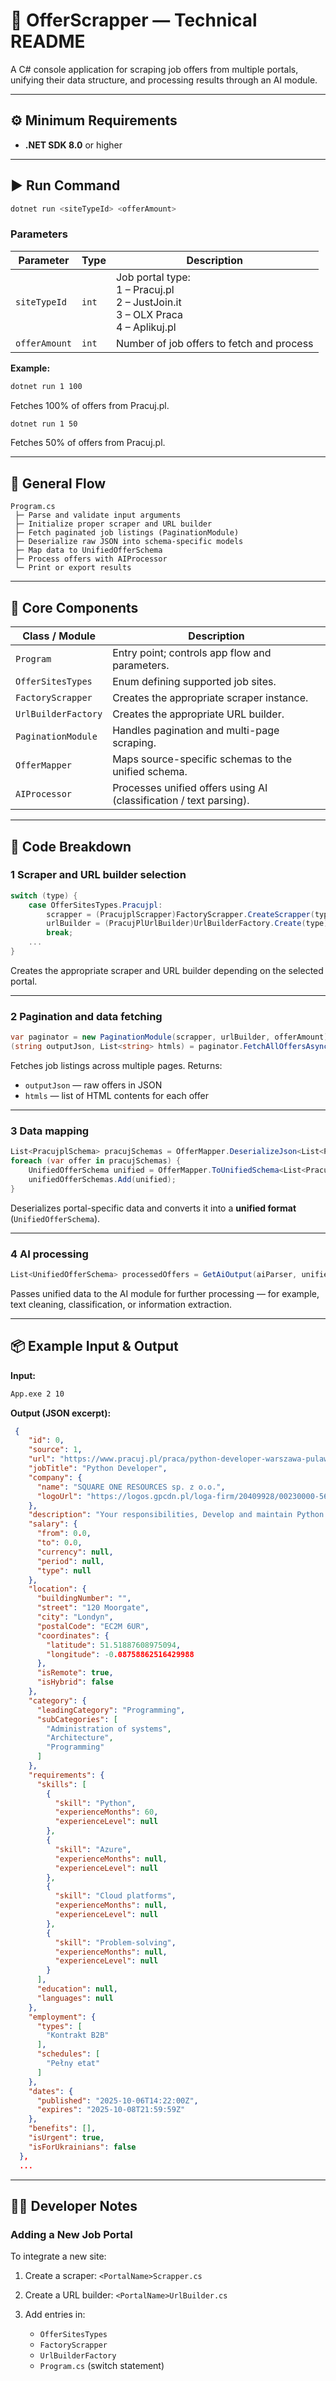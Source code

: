 ﻿# 🧠 OfferScrapper — Technical README

A C# console application for scraping job offers from multiple portals, unifying their data structure, and processing results through an AI module.

---

## ⚙️ Minimum Requirements

* **.NET SDK 8.0** or higher
---

## ▶️ Run Command

```bash
dotnet run <siteTypeId> <offerAmount>
```

### Parameters

| Parameter     | Type  | Description                                                                             |
| ------------- | ----- | --------------------------------------------------------------------------------------- |
| `siteTypeId`  | `int` | Job portal type:<br>1 – Pracuj.pl<br>2 – JustJoin.it<br>3 – OLX Praca<br>4 – Aplikuj.pl |
| `offerAmount` | `int` | Number of job offers to fetch and process                                               |

**Example:**

```bash
dotnet run 1 100
```

Fetches 100% of offers from Pracuj.pl.

```bash
dotnet run 1 50
```

Fetches 50% of offers from Pracuj.pl.

---

## 🧩 General Flow

```text
Program.cs
 ├─ Parse and validate input arguments
 ├─ Initialize proper scraper and URL builder
 ├─ Fetch paginated job listings (PaginationModule)
 ├─ Deserialize raw JSON into schema-specific models
 ├─ Map data to UnifiedOfferSchema
 ├─ Process offers with AIProcessor
 └─ Print or export results
```

---

## 🧱 Core Components

| Class / Module             | Description                                                        |
| -------------------------- | ------------------------------------------------------------------ |
| `Program`                  | Entry point; controls app flow and parameters.                     |
| `OfferSitesTypes`          | Enum defining supported job sites.                                 |
| `FactoryScrapper`          | Creates the appropriate scraper instance.                          |
| `UrlBuilderFactory`        | Creates the appropriate URL builder.                               |
| `PaginationModule`         | Handles pagination and multi-page scraping.                        |
| `OfferMapper`              | Maps source-specific schemas to the unified schema.                |
| `AIProcessor`              | Processes unified offers using AI (classification / text parsing). |

---

## 🧠 Code Breakdown

### 1 Scraper and URL builder selection

```csharp
switch (type) {
    case OfferSitesTypes.Pracujpl:
        scrapper = (PracujplScrapper)FactoryScrapper.CreateScrapper(type);
        urlBuilder = (PracujPlUrlBuilder)UrlBuilderFactory.Create(type);
        break;
    ...
}
```

Creates the appropriate scraper and URL builder depending on the selected portal.

---

### 2 Pagination and data fetching

```csharp
var paginator = new PaginationModule(scrapper, urlBuilder, offerAmount);
(string outputJson, List<string> htmls) = paginator.FetchAllOffersAsync().Result;
```

Fetches job listings across multiple pages.
Returns:

* `outputJson` — raw offers in JSON
* `htmls` — list of HTML contents for each offer

---

### 3 Data mapping

```csharp
List<PracujplSchema> pracujSchemas = OfferMapper.DeserializeJson<List<PracujplSchema>>(outputJson);
foreach (var offer in pracujSchemas) {
    UnifiedOfferSchema unified = OfferMapper.ToUnifiedSchema<List<PracujplSchema>>(offer);
    unifiedOfferSchemas.Add(unified);
}
```

Deserializes portal-specific data and converts it into a **unified format** (`UnifiedOfferSchema`).

---

### 4 AI processing

```csharp
List<UnifiedOfferSchema> processedOffers = GetAiOutput(aiParser, unifiedOfferSchemas).Result;
```

Passes unified data to the AI module for further processing — for example, text cleaning, classification, or information extraction.

---

## 📦 Example Input & Output

**Input:**

```bash
App.exe 2 10
```

**Output (JSON excerpt):**

```json
 {
    "id": 0,
    "source": 1,
    "url": "https://www.pracuj.pl/praca/python-developer-warszawa-pulawska-2,oferta,1004340528",
    "jobTitle": "Python Developer",
    "company": {
      "name": "SQUARE ONE RESOURCES sp. z o.o.",
      "logoUrl": "https://logos.gpcdn.pl/loga-firm/20409928/00230000-56be-0050-c213-08dd5a4ccc03_280x280.png"
    },
    "description": "Your responsibilities, Develop and maintain Python applications, focusing on scalable solutions in the cloud., Work with Azure (Fabric or Synapse) to manage data processing and cloud infrastructure., Integrate Large Language Models (LLM) into the...",
    "salary": {
      "from": 0.0,
      "to": 0.0,
      "currency": null,
      "period": null,
      "type": null
    },
    "location": {
      "buildingNumber": "",
      "street": "120 Moorgate",
      "city": "Londyn",
      "postalCode": "EC2M 6UR",
      "coordinates": {
        "latitude": 51.51887608975094,
        "longitude": -0.08758862516429988
      },
      "isRemote": true,
      "isHybrid": false
    },
    "category": {
      "leadingCategory": "Programming",
      "subCategories": [
        "Administration of systems",
        "Architecture",
        "Programming"
      ]
    },
    "requirements": {
      "skills": [
        {
          "skill": "Python",
          "experienceMonths": 60,
          "experienceLevel": null
        },
        {
          "skill": "Azure",
          "experienceMonths": null,
          "experienceLevel": null
        },
        {
          "skill": "Cloud platforms",
          "experienceMonths": null,
          "experienceLevel": null
        },
        {
          "skill": "Problem-solving",
          "experienceMonths": null,
          "experienceLevel": null
        }
      ],
      "education": null,
      "languages": null
    },
    "employment": {
      "types": [
        "Kontrakt B2B"
      ],
      "schedules": [
        "Pełny etat"
      ]
    },
    "dates": {
      "published": "2025-10-06T14:22:00Z",
      "expires": "2025-10-08T21:59:59Z"
    },
    "benefits": [],
    "isUrgent": true,
    "isForUkrainians": false
  },
  ...
```
---

## 🧑‍💻 Developer Notes

### Adding a New Job Portal

To integrate a new site:

1. Create a scraper: `<PortalName>Scrapper.cs`
2. Create a URL builder: `<PortalName>UrlBuilder.cs`
3. Add entries in:

   * `OfferSitesTypes`
   * `FactoryScrapper`
   * `UrlBuilderFactory`
   * `Program.cs` (switch statement)
